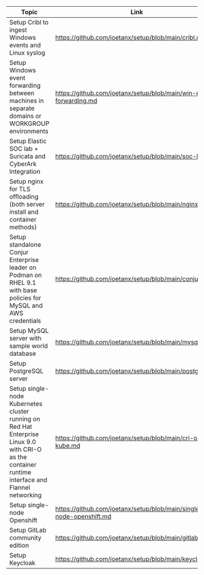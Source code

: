 |Topic|Link|
|---|---|
|Setup Cribl to ingest Windows events and Linux syslog|https://github.com/joetanx/setup/blob/main/cribl.md|
|Setup Windows event forwarding between machines in separate domains or WORKGROUP environments|https://github.com/joetanx/setup/blob/main/win-event-forwarding.md|
|Setup Elastic SOC lab + Suricata and CyberArk Integration|https://github.com/joetanx/setup/blob/main/soc-lab.md|
|Setup nginx for TLS offloading<br>(both server install and container methods)|https://github.com/joetanx/setup/blob/main/nginx.md|
|Setup standalone Conjur Enterprise leader on Podman on RHEL 9.1 with base policies for MySQL and AWS credentials|https://github.com/joetanx/setup/blob/main/conjur.md|
|Setup MySQL server with sample world database|https://github.com/joetanx/setup/blob/main/mysql.md|
|Setup PostgreSQL server|https://github.com/joetanx/setup/blob/main/postgres.md|
|Setup single-node Kubernetes cluster running on Red Hat Enterprise Linux 9.0 with CRI-O as the container runtime interface and Flannel networking|https://github.com/joetanx/setup/blob/main/cri-o-kube.md|
|Setup single-node Openshift|https://github.com/joetanx/setup/blob/main/single-node-openshift.md|
|Setup GitLab community edition|https://github.com/joetanx/setup/blob/main/gitlab.md|
|Setup Keycloak|https://github.com/joetanx/setup/blob/main/keycloak.md|
